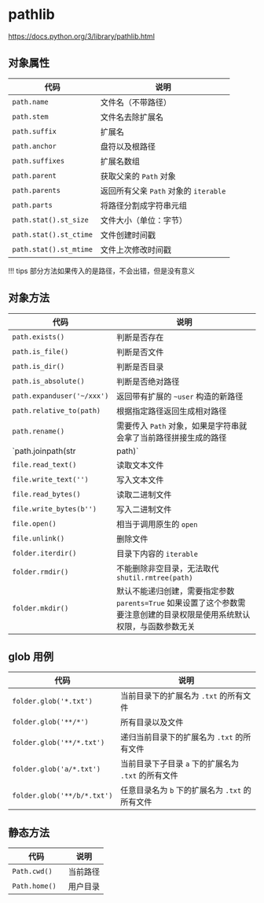 # pathlib

<https://docs.python.org/3/library/pathlib.html>

## 对象属性


| 代码                   | 说明                                  |
| ---------------------- | ------------------------------------- |
| `path.name`            | 文件名（不带路径）                    |
| `path.stem`            | 文件名去除扩展名                      |
| `path.suffix`          | 扩展名                                |
| `path.anchor`          | 盘符以及根路径                        |
| `path.suffixes`        | 扩展名数组                            |
| `path.parent`          | 获取父亲的 `Path` 对象                |
| `path.parents`         | 返回所有父亲 `Path` 对象的 `iterable` |
| `path.parts`           | 将路径分割成字符串元组                |
| `path.stat().st_size`  | 文件大小（单位：字节）                |
| `path.stat().st_ctime` | 文件创建时间戳                        |
| `path.stat().st_mtime` | 文件上次修改时间戳                    |

!!! tips
    部分方法如果传入的是路径，不会出错，但是没有意义


## 对象方法

| 代码                       | 说明                                                                                                                     |
| -------------------------- | ------------------------------------------------------------------------------------------------------------------------ |
| `path.exists()`            | 判断是否存在                                                                                                             |
| `path.is_file()`           | 判断是否文件                                                                                                             |
| `path.is_dir()`            | 判断是否目录                                                                                                             |
| `path.is_absolute()`       | 判断是否绝对路径                                                                                                         |
| `path.expanduser('~/xxx')` | 返回带有扩展的 `~user` 构造的新路径                                                                                      |
| `path.relative_to(path)`   | 根据指定路径返回生成相对路径                                                                                             |
| `path.rename()`            | 需要传入 `Path` 对象，如果是字符串就会拿了当前路径拼接生成的路径                                                         |
| `path.joinpath(str|path)`  | 拼接路径                                                                                                                     |
| `file.read_text()`         | 读取文本文件                                                                                                             |
| `file.write_text('')`      | 写入文本文件                                                                                                             |
| `file.read_bytes()`        | 读取二进制文件                                                                                                           |
| `file.write_bytes(b'')`    | 写入二进制文件                                                                                                           |
| `file.open()`              | 相当于调用原生的 `open`                                                                                                  |
| `file.unlink()`            | 删除文件                                                                                                                 |
| `folder.iterdir()`         | 目录下内容的 `iterable`                                                                                                  |
| `folder.rmdir()`           | 不能删除非空目录，无法取代 `shutil.rmtree(path)`                                                                         |
| `folder.mkdir()`           | 默认不能递归创建，需要指定参数 `parents=True` 如果设置了这个参数需要注意创建的目录权限是使用系统默认权限，与函数参数无关 |


## glob 用例
| 代码                        | 说明                                                |
| --------------------------- | --------------------------------------------------- |
| `folder.glob('*.txt')`      | 当前目录下的扩展名为 `.txt` 的所有文件              |
| `folder.glob('**/*')`       | 所有目录以及文件                                    |
| `folder.glob('**/*.txt')`   | 递归当前目录下的扩展名为 `.txt` 的所有文件          |
| `folder.glob('a/*.txt')`    | 当前目录下子目录 `a` 下的扩展名为 `.txt` 的所有文件 |
| `folder.glob('**/b/*.txt')` | 任意目录名为 `b` 下的扩展名为 `.txt` 的所有文件     |


## 静态方法

| 代码           | 说明     |
| -------------- | -------- |
| `Path.cwd() `  | 当前路径 |
| `Path.home() ` | 用户目录 |

